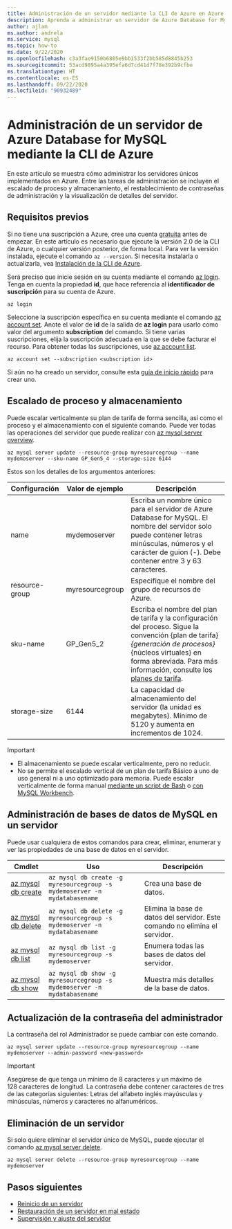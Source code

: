 ```yaml
---
title: Administración de un servidor mediante la CLI de Azure en Azure Database for MySQL
description: Aprenda a administrar un servidor de Azure Database for MySQL desde la CLI de Azure.
author: ajlam
ms.author: andrela
ms.service: mysql
ms.topic: how-to
ms.date: 9/22/2020
ms.openlocfilehash: c3a3fae9150b6805e9bb1533f2bb585d8845b253
ms.sourcegitcommit: 53acd9895a4a395efa6d7cd41d7f78e392b9cfbe
ms.translationtype: HT
ms.contentlocale: es-ES
ms.lasthandoff: 09/22/2020
ms.locfileid: "90932489"
---
```

# <a name="manage-an-azure-database-for-mysql-single-server-using-the-azure-cli"></a>Administración de un servidor de Azure Database for MySQL mediante la CLI de Azure

En este artículo se muestra cómo administrar los servidores únicos implementados en Azure. Entre las tareas de administración se incluyen el escalado de proceso y almacenamiento, el restablecimiento de contraseñas de administración y la visualización de detalles del servidor.

## <a name="prerequisites"></a>Requisitos previos
Si no tiene una suscripción a Azure, cree una cuenta [gratuita](https://azure.microsoft.com/free/) antes de empezar. En este artículo es necesario que ejecute la versión 2.0 de la CLI de Azure, o cualquier versión posterior, de forma local. Para ver la versión instalada, ejecute el comando `az --version`. Si necesita instalarla o actualizarla, vea [Instalación de la CLI de Azure](/cli/azure/install-azure-cli).

Será preciso que inicie sesión en su cuenta mediante el comando [az login](https://docs.microsoft.com/cli/azure/reference-index?view=azure-cli-latest#az-login). Tenga en cuenta la propiedad **id**, que hace referencia al **identificador de suscripción** para su cuenta de Azure.

```azurecli-interactive
az login
```

Seleccione la suscripción específica en su cuenta mediante el comando [az account set](/cli/azure/account). Anote el valor de **id** de la salida de **az login** para usarlo como valor del argumento **subscription** del comando. Si tiene varias suscripciones, elija la suscripción adecuada en la que se debe facturar el recurso. Para obtener todas las suscripciones, use [az account list](https://docs.microsoft.com/cli/azure/account?view=azure-cli-latest#az-account-list).

```azurecli
az account set --subscription <subscription id>
```

Si aún no ha creado un servidor, consulte esta [guía de inicio rápido](quickstart-create-mysql-server-database-using-azure-cli.md) para crear uno.

## <a name="scale-compute-and-storage"></a>Escalado de proceso y almacenamiento
Puede escalar verticalmente su plan de tarifa de forma sencilla, así como el proceso y el almacenamiento con el siguiente comando. Puede ver todas las operaciones del servidor que puede realizar con [az mysql server overview](/cli/azure/mysql/server?view=azure-cli-latest).

```azurecli-interactive
az mysql server update --resource-group myresourcegroup --name mydemoserver --sku-name GP_Gen5_4 --storage-size 6144
```

Estos son los detalles de los argumentos anteriores:

**Configuración** | **Valor de ejemplo** | **Descripción**
---|---|---
name | mydemoserver | Escriba un nombre único para el servidor de Azure Database for MySQL. El nombre del servidor solo puede contener letras minúsculas, números y el carácter de guion (-). Debe contener entre 3 y 63 caracteres.
resource-group | myresourcegroup | Especifique el nombre del grupo de recursos de Azure.
sku-name|GP_Gen5_2|Escriba el nombre del plan de tarifa y la configuración del proceso. Sigue la convención {plan de tarifa} _{generación de procesos}_ {núcleos virtuales} en forma abreviada. Para más información, consulte los [planes de tarifa](./concepts-pricing-tiers.md).
storage-size | 6144 | La capacidad de almacenamiento del servidor (la unidad es megabytes). Mínimo de 5120 y aumenta en incrementos de 1024.

> [!Important]
> - El almacenamiento se puede escalar verticalmente, pero no reducir.
> - No se permite el escalado vertical de un plan de tarifa Básico a uno de uso general ni a uno optimizado para memoria. Puede escalar verticalmente de forma manual [mediante un script de Bash](https://techcommunity.microsoft.com/t5/azure-database-for-mysql/upgrade-from-basic-to-general-purpose-or-memory-optimized-tiers/ba-p/830404) o [con MySQL Workbench](https://techcommunity.microsoft.com/t5/azure-database-support-blog/how-to-scale-up-azure-database-for-mysql-from-basic-tier-to/ba-p/369134).


## <a name="manage-mysql-databases-on-a-server"></a>Administración de bases de datos de MySQL en un servidor
Puede usar cualquiera de estos comandos para crear, eliminar, enumerar y ver las propiedades de una base de datos en el servidor.

| Cmdlet | Uso| Descripción |
| --- | ---| --- |
|[az mysql db create](/cli/azure/sql/db#az-mysql-db-create)|```az mysql db create -g myresourcegroup -s mydemoserver -n mydatabasename``` |Crea una base de datos.|
|[az mysql db delete](/cli/azure/sql/db#az-mysql-db-delete)|```az mysql db delete -g myresourcegroup -s mydemoserver -n mydatabasename```|Elimina la base de datos del servidor. Este comando no elimina el servidor. |
|[az mysql db list](/cli/azure/sql/db#az-mysql-db-list)|```az mysql db list -g myresourcegroup -s mydemoserver```|Enumera todas las bases de datos del servidor.|
|[az mysql db show](/cli/azure/sql/db#az-mysql-db-show)|```az mysql db show -g myresourcegroup -s mydemoserver -n mydatabasename```|Muestra más detalles de la base de datos.|

## <a name="update-admin-password"></a>Actualización de la contraseña del administrador
La contraseña del rol Administrador se puede cambiar con este comando.
```azurecli-interactive
az mysql server update --resource-group myresourcegroup --name mydemoserver --admin-password <new-password>
```

> [!Important]
>  Asegúrese de que tenga un mínimo de 8 caracteres y un máximo de 128 caracteres de longitud.
> La contraseña debe contener caracteres de tres de las categorías siguientes: Letras del alfabeto inglés mayúsculas y minúsculas, números y caracteres no alfanuméricos.

## <a name="delete-a-server"></a>Eliminación de un servidor
Si solo quiere eliminar el servidor único de MySQL, puede ejecutar el comando [az mysql server delete](/cli/azure/mysql/server#az-mysql-server-delete).

```azurecli-interactive
az mysql server delete --resource-group myresourcegroup --name mydemoserver
```

## <a name="next-steps"></a>Pasos siguientes
- [Reinicio de un servidor](howto-restart-server-cli.md)
- [Restauración de un servidor en mal estado](howto-restore-server-cli.md)
- [Supervisión y ajuste del servidor](concepts-monitoring.md)

